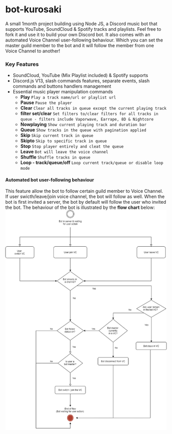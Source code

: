 # bot-kurosaki

A small 1month project building using Node JS, a Discord music bot that supports YouTube, SoundCloud & Spotify tracks and playlists. Feel free to fork it and use it to build your own Discord bot. It also comes with an automated Voice Channel user-following behaviour. Which you can set the master guild member to the bot and it will follow the member from one Voice Channel to another!

### Key Features
- SoundCloud, YouTube (Mix  Playlist included) & Spotify supports
- Discord.js V13, slash commands features, separate events, slash commands and buttons handlers management
- Essential music player manipulation commands
  - **Play** `Play a track name/url or playlist url`
  - **Pause** `Pause the player`
  - **Clear** `Clear all tracks in queue except the current playing track`
  - **filter set/clear** `Set filters to/clear filters for all tracks in queue - filters include Vaporwave, Earrape, 8D & Nightcore`
  - **Nowplaying** `Show current playing track and duration bar`
  - **Queue** `Show tracks in the queue with pagination applied`
  - **Skip** `Skip current track in queue`
  - **Skipto** `Skip to specific track in queue`
  - **Stop** `Stop player entirely and cleat the queue`
  - **Leave** `Bot will leave the voice channel`
  - **Shuffle** `Shuffle tracks in queue`
  - **Loop - track/queue/off** `Loop current track/queue or disable loop mode`
  
#### Automated bot user-following behaviour
This feature allow the bot to follow certain guild member to Voice Channel. If user swicth/leave/join voice channel, the bot will follow as well. When the bot is first invited a server, the bot by default will follow the user who invited the bot. 
The behaviour of the bot is illustrated by the **flow chart** below: 
![](./assets/bot-follow-behaviour.png)
